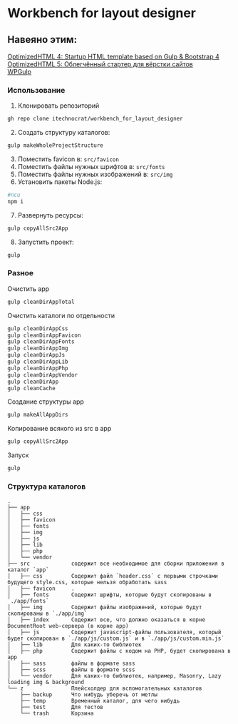 # Workbench for layout designer
## Навеяно этим:
[OptimizedHTML 4: Startup HTML template based on Gulp & Bootstrap 4](https://github.com/agragregra/OptimizedHTML-4/)  
[OptimizedHTML 5: Облегчённый стартер для вёрстки сайтов](https://webdesign-master.ru/blog/tools/2019-07-15-optimizedhtml-5.html)  
[WPGulp](https://github.com/ahmadawais/WPGulp)  

### Использование
1. Клонировать репозиторий  
```sh
gh repo clone itechnocrat/workbench_for_layout_designer
```
2. Создать структуру каталогов:  
```sh
gulp makeWholeProjectStructure
```
3. Поместить favicon в: `src/favicon`  
4. Поместить файлы нужных шрифтов в: `src/fonts`  
5. Поместить файлы нужных изображений в: `src/img`  
6. Установить пакеты Node.js:  
```sh
#ncu
npm i
```
7. Развернуть ресурсы:  
```sh
gulp copyAllSrc2App
``` 
8. Запустить проект:  
```sh
gulp
```
### Разное
Очистить app  
```sh
gulp cleanDirAppTotal
```
Очистить каталоги по отдельности  
```sh
gulp cleanDirAppCss
gulp cleanDirAppFavicon
gulp cleanDirAppFonts
gulp cleanDirAppImg
gulp cleanDirAppJs
gulp cleanDirAppLib
gulp cleanDirAppPhp
gulp cleanDirAppVendor
gulp cleanDirApp
gulp cleanCache
```
Создание структуры app  
```sh
gulp makeAllAppDirs
```
Копирование всякого из src в app  
```sh
gulp copyAllSrc2App
```
Запуск  

```sh
gulp
```
### Структура каталогов
```
.
├── app
│   ├── css
│   ├── favicon
│   ├── fonts
│   ├── img
│   ├── js
│   ├── lib
│   ├── php
│   └── vendor
├── src             содержит все необходимое для сборки приложения в каталог `app`
│   ├── css         Содержит файл `header.css` с первыми строчками будущего style.css, которые нельзя обработать sass
│   ├── favicon     .
│   ├── fonts       Содержит шрифты, которые будут скопированы в `./app/fonts`
│   ├── img         Содержит файлы изображений, которые будут скопированы в `./app/img`
│   ├── index       Содержит все, что должно оказаться в корне DocumentRoot web-сервера (в корне app)
│   ├── js          Содержит javascript-файлы пользователя, который будет скопирован в `./app/js/custom.js` и в `./app/js/custom.min.js`
│   ├── lib         Для каких-то библиотек
│   ├── php         Содержит файлы с кодом на PHP, будет скопирована в app
│   ├── sass        файлы в формате sass
│   ├── scss        файлы в формате scss
│   └── vendor      Для каких-то библиотек, например, Мasonry, Lazy loading img & background
└── z               Плейсхолдер для вспомогательных каталогов
    ├── backup      Что нибудь уберечь от метлы
    ├── temp        Временный каталог, для чего нибудь
    ├── test        Для тестов
    └── trash       Корзина

```
